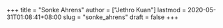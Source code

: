 +++
title = "Sonke Ahrens"
author = ["Jethro Kuan"]
lastmod = 2020-05-31T01:08:41+08:00
slug = "sonke_ahrens"
draft = false
+++
